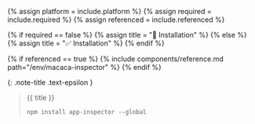 <!-- LOCATION -->
<!-- _includes/components/macaca-inspector/ -->

<!-- INCLUDE -->
<!-- components/macaca-inspector/installation.md -->

<!-- VARIABLES -->
<!-- required:      [true, false], default to true -->
<!-- referenced:    [true, false], default to false -->


<!-- READ VARIABLES -->
{% assign platform = include.platform %}
{% assign required = include.required %}
{% assign referenced = include.referenced %}


<!-- DECIDE TO DISPLAY THE NECESSITY OF THE INSTALLATION -->
{% if required == false %}
    {% assign title = "🔲 Installation" %}
{% else %}
    {% assign title = "✅ Installation" %}
{% endif %}


<!-- DECIDE TO DISPLAY THE LINK OF THIS COMPONENT -->
{% if referenced == true %}
{% include components/reference.md path="/env/macaca-inspector" %}
{% endif %}


<!-- MAIN CONTENT -->

{: .note-title .text-epsilon } 
> {{ title }}
>
> ```shell
> npm install app-inspector --global
> ```
